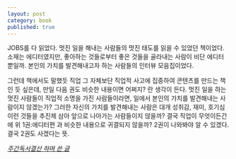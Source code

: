 ```yaml
---
layout: post
category: book
published: true
---
```

JOBS를 다 읽었다. 멋진 일을 해내는 사람들의 멋진 태도를 읽을 수 있었던 책이었다. 소재는 에디터였지만, 좋아하는 것들로부터 좋은 것들을 골라내는 사람이 비단 에디터 뿐일까. 본인의 가치를 발견해내고자 하는 사람들의 인터뷰 모음집이었다.

그런데 책에서도 말했듯 직업 그 자체보단 직업적 사고에 집중하여 콘텐츠를 만드는 책인 듯 싶은데, 만일 다음 권도 비슷한 내용이면 어쩌지? 란 생각이 든다. 멋진 일을 하는 멋진 사람들이 직업적 소명을 가진 사람들이라면, 일에서 본인의 가치를 발견해내는 사람이지 않겠는가? 그러한 자신의 가치를 발견해내는 사람은 대개 성취감, 재미, 호기심 이런 것들을 추진제 삼아 앞으로 나아가는 사람들이지 않을까? 결국 직업이 무엇이든간에 위 1권:에디터편 과 비슷한 내용으로 귀결되지 않을까? 2권이 나와봐야 알 수 있겠다. 결국 2권도 사겠다는 뜻.


 _[주간독서결산 하며 쓴 글](https://twitter.com/jumalReading/status/1188352288265404416?cxt=HHwWgICooYWH8P0gAAAA)_
